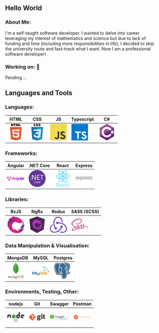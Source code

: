 ## Hello World
  
### About Me:    
I'm a self-taught software developer. I wanted to delve into career leveraging my interest of mathematics and science but due to lack of funding and time (including more responsibilities in life), I decided to skip the university route and fast-track what I want. Now I am a professional software developer! 
   
### Working on: 🚀
Pending ...



## Languages and Tools 
<div>

### Languages:
| HTML | CSS | JS | Typescript | C# |
|----------|----------|-------|-------|--------|
|  <img src="https://github.com/devicons/devicon/blob/master/icons/html5/html5-original-wordmark.svg" title="html5"  alt="html5" width="55" height="55"/> |  <img src="https://github.com/devicons/devicon/blob/master/icons/css3/css3-original-wordmark.svg" title="css3"  alt="css3" width="55" height="55"/> |  <img src="https://github.com/devicons/devicon/blob/master/icons/javascript/javascript-original.svg" title="JavaScript" alt="JavaScript" width="55" height="55"/> |  <img src="https://github.com/devicons/devicon/blob/master/icons/typescript/typescript-original.svg" title="Typescript" alt="Typescript" width="55" height="55"/>|  <img src="https://github.com/devicons/devicon/blob/master/icons/csharp/csharp-original.svg" title="c#" alt="c#" width="55" height="55"/>| 


### Frameworks:

| Angular | .NET Core | React | Express |
|----------|----------|----------|----------|
|  <img src="https://github.com/devicons/devicon/blob/master/icons/angular/angular-original-wordmark.svg" title="angular"  alt="angular" width="55" height="55"/>|  <img src="https://github.com/devicons/devicon/blob/master/icons/dotnetcore/dotnetcore-original.svg" title="dotnetcore"  alt="dotnetcore" width="55" height="55"/>|  <img src="https://github.com/devicons/devicon/blob/master/icons/react/react-original-wordmark.svg" title="react" alt="react" width="55" height="55"/>|  <img src="https://github.com/devicons/devicon/blob/master/icons/express/express-original-wordmark.svg" title="express" alt="express" width="55" height="55"/>|


### Libraries:

| RxJS | NgRx | Redux | SASS (SCSS) |
|----------|----------|----------|------|
|  <img src="https://github.com/devicons/devicon/blob/master/icons/rxjs/rxjs-original.svg" title="rxjs"  alt="rxjs" width="55" height="55"/>|  <img src="https://github.com/devicons/devicon/blob/master/icons/ngrx/ngrx-original.svg" title="ngrx"  alt="ngrx" width="55" height="55"/>|  <img src="https://github.com/devicons/devicon/blob/master/icons/redux/redux-original.svg" title="sass" alt="sass" width="55" height="55"/>|  <img src="https://github.com/devicons/devicon/blob/master/icons/sass/sass-original.svg" title="express" alt="express" width="55" height="55"/>|


### Data Manipulation & Visualisation:

| MongoDB | MySQL | Postgres |
|----------|----------|----------|
|<img src="https://github.com/devicons/devicon/blob/master/icons/mongodb/mongodb-original-wordmark.svg" title="MongoDB" alt="MongoDB" width="55" height="55"/>|<img src="https://github.com/devicons/devicon/blob/master/icons/mysql/mysql-original-wordmark.svg" title="MySQL" alt="MySQL" width="55" height="55"/>|<img src="https://github.com/devicons/devicon/blob/master/icons/postgresql/postgresql-original.svg" title="pg" alt="pg" width="55" height="55"/>|
  
### Environments, Testing, Other:

| nodejs | Git | Swagger | Postman | 
|----------|----------|----------|----------|
|<img src="https://github.com/devicons/devicon/blob/master/icons/nodejs/nodejs-original-wordmark.svg" title="nodejs" alt="NodeJS" width="55" height="55"/>|<img src="https://github.com/devicons/devicon/blob/master/icons/git/git-original-wordmark.svg" title="Git" alt="Git" width="55" height="55"/>|<img src="https://github.com/devicons/devicon/blob/master/icons/swagger/swagger-original-wordmark.svg" title="Swagger" alt="Swagger" width="55" height="55"/>|  <img src="https://github.com/devicons/devicon/blob/master/icons/postman/postman-original-wordmark.svg" title="Postman" alt="Postman" width="55" height="55"/>




